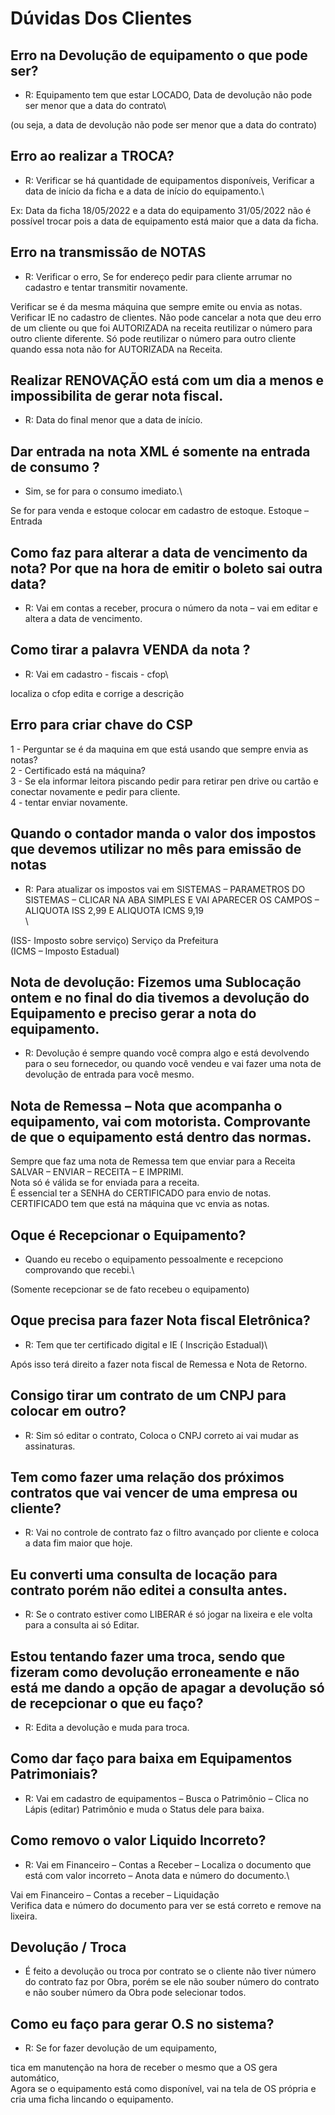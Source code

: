 # Dúvidas Dos Clientes

## Erro na Devolução de equipamento o que pode ser?

* R: Equipamento tem que estar LOCADO, Data de devolução não pode ser menor que a data do contrato\


(ou seja, a data de devolução não pode ser menor que a data do contrato)

## Erro ao realizar a TROCA?

* R: Verificar se há quantidade de equipamentos disponíveis, Verificar a data de início da ficha e a data de início do equipamento.\


Ex: Data da ficha 18/05/2022 e a data do equipamento 31/05/2022 não é possível trocar pois a data de equipamento está maior que a data da ficha.

## Erro na transmissão de NOTAS

* R: Verificar o erro, Se for endereço pedir para cliente arrumar no cadastro e tentar transmitir novamente.

Verificar se é da mesma máquina que sempre emite ou envia as notas. Verificar IE no cadastro de clientes. Não pode cancelar a nota que deu erro de um cliente ou que foi AUTORIZADA na receita reutilizar o número para outro cliente diferente. Só pode reutilizar o número para outro cliente quando essa nota não for AUTORIZADA na Receita.

## Realizar RENOVAÇÃO está com um dia a menos e impossibilita de gerar nota fiscal.

* R: Data do final menor que a data de início.

## Dar entrada na nota XML é somente na entrada de consumo ?

* Sim, se for para o consumo imediato.\


Se for para venda e estoque colocar em cadastro de estoque. Estoque – Entrada

## Como faz para alterar a data de vencimento da nota? Por que na hora de emitir o boleto sai outra data?

* R: Vai em contas a receber, procura o número da nota – vai em editar e altera a data de vencimento.

## Como tirar a palavra VENDA da nota ?

* R: Vai em cadastro - fiscais - cfop\


localiza o cfop edita e corrige a descrição

## Erro para criar chave do CSP

1 - Perguntar se é da maquina em que está usando que sempre envia as notas?\
2 - Certificado está na máquina?\
3 - Se ela informar leitora piscando pedir para retirar pen drive ou cartão e conectar novamente e pedir para cliente.\
4 - tentar enviar novamente.

## Quando o contador manda o valor dos impostos que devemos utilizar no mês para emissão de notas

* R: Para atualizar os impostos vai em SISTEMAS – PARAMETROS DO SISTEMAS – CLICAR NA ABA SIMPLES E VAI APARECER OS CAMPOS – ALIQUOTA ISS 2,99 E ALIQUOTA ICMS 9,19\
  \


(ISS- Imposto sobre serviço) Serviço da Prefeitura\
(ICMS – Imposto Estadual)

## Nota de devolução: Fizemos uma Sublocação ontem e no final do dia tivemos a devolução do Equipamento e preciso gerar a nota do equipamento.

* R: Devolução é sempre quando você compra algo e está devolvendo para o seu fornecedor, ou quando você vendeu e vai fazer uma nota de devolução de entrada para você mesmo.

## Nota de Remessa – Nota que acompanha o equipamento, vai com motorista. Comprovante de que o equipamento está dentro das normas.

Sempre que faz uma nota de Remessa tem que enviar para a Receita\
SALVAR – ENVIAR – RECEITA – E IMPRIMI.\
Nota só é válida se for enviada para a receita.\
É essencial ter a SENHA do CERTIFICADO para envio de notas.\
CERTIFICADO tem que está na máquina que vc envia as notas.

## Oque é Recepcionar o Equipamento?

* Quando eu recebo o equipamento pessoalmente e recepciono comprovando que recebi.\


(Somente recepcionar se de fato recebeu o equipamento)

## Oque precisa para fazer Nota fiscal Eletrônica?

* R: Tem que ter certificado digital e IE ( Inscrição Estadual)\


Após isso terá direito a fazer nota fiscal de Remessa e Nota de Retorno.

## Consigo tirar um contrato de um CNPJ para colocar em outro?

* R: Sim só editar o contrato, Coloca o CNPJ correto ai vai mudar as assinaturas.

## Tem como fazer uma relação dos próximos contratos que vai vencer de uma empresa ou cliente?

* R: Vai no controle de contrato faz o filtro avançado por cliente e coloca a data fim maior que hoje.

## Eu converti uma consulta de locação para contrato porém não editei a consulta antes.

* R: Se o contrato estiver como LIBERAR é só jogar na lixeira e ele volta para a consulta ai só Editar.

## Estou tentando fazer uma troca, sendo que fizeram como devolução erroneamente e não está me dando a opção de apagar a devolução só de recepcionar o que eu faço?

* R: Edita a devolução e muda para troca.

## Como dar faço para baixa em Equipamentos Patrimoniais?

* R: Vai em cadastro de equipamentos – Busca o Patrimônio – Clica no Lápis (editar) Patrimônio e muda o Status dele para baixa.

## Como removo o valor Liquido Incorreto?

* R: Vai em Financeiro – Contas a Receber – Localiza o documento que está com valor incorreto – Anota data e número do documento.\


Vai em Financeiro – Contas a receber – Liquidação\
Verifica data e número do documento para ver se está correto e remove na lixeira.

## Devolução / Troca

* É feito a devolução ou troca por contrato se o cliente não tiver número do contrato faz por Obra, porém se ele não souber número do contrato e não souber número da Obra pode selecionar todos.

## Como eu faço para gerar O.S no sistema?

* R: Se for fazer devolução de um equipamento,

tica em manutenção na hora de receber o mesmo que a OS gera automático,\
Agora se o equipamento está como disponível, vai na tela de OS própria e cria uma ficha lincando o equipamento.
